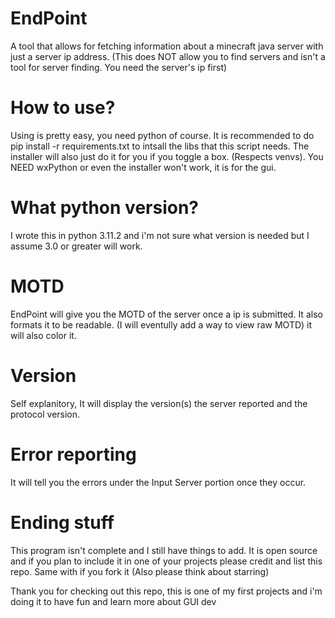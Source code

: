 # EndPoint
A tool that allows for fetching information about a minecraft java server with just a server ip address. (This does NOT allow you
to find servers and isn't a tool for server finding. You need the server's ip first) 

# How to use?
Using is pretty easy, you need python of course. It is recommended to do pip install -r requirements.txt
to intsall the libs that this script needs. The installer will also just do it for you if you toggle
a box. (Respects venvs). You NEED wxPython or even the installer won't work, it is for the gui.

# What python version?
I wrote this in python 3.11.2 and i'm not sure what version is needed but 
I assume 3.0 or greater will work.

# MOTD
EndPoint will give you the MOTD of the server once a ip is submitted. It also formats it to be readable. (I will eventully add a way to view raw MOTD)
it will also color it.

# Version
Self explanitory, It will display the version(s) the server reported and the protocol version.

# Error reporting
It will tell you the errors under the Input Server portion once they occur.

# Ending stuff
This program isn't complete and I still have things to add. It is open source and if you plan to include it in
one of your projects please credit and list this repo. Same with if you fork it (Also please think about starring)

Thank you for checking out this repo, this is one of my first projects and i'm doing it to have fun and learn
more about GUI dev
